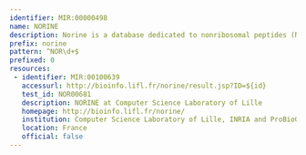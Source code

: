 ```yaml
---
identifier: MIR:00000498
name: NORINE
description: Norine is a database dedicated to nonribosomal peptides (NRPs). In bacteria and fungi, in addition to the traditional ribosomal proteic biosynthesis, an alternative ribosome-independent pathway called NRP synthesis allows peptide production. The molecules synthesized by NRPS contain a high proportion of nonproteogenic amino acids whose primary structure is not always linear, often being more complex and containing cycles and branchings.
prefix: norine
pattern: ^NOR\d+$
prefixed: 0
resources:
 - identifier: MIR:00100639
   accessurl: http://bioinfo.lifl.fr/norine/result.jsp?ID=${id}
   test_id: NOR00681
   description: NORINE at Computer Science Laboratory of Lille
   homepage: http://bioinfo.lifl.fr/norine/
   institution: Computer Science Laboratory of Lille, INRIA and ProBioGEM, University of Sciences and Technologies of Lille, Lille
   location: France
   official: false
---
```

